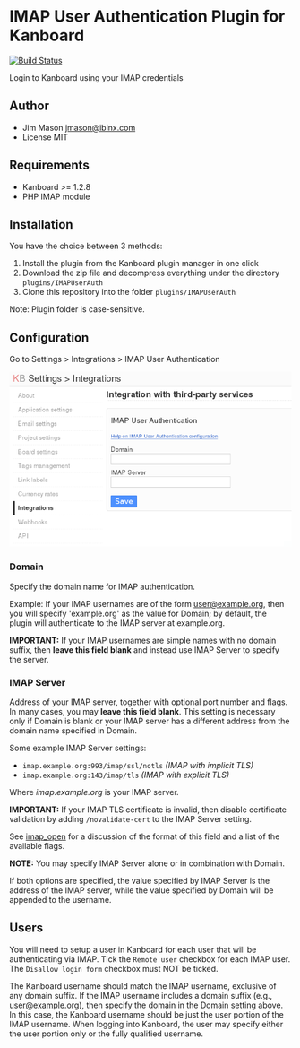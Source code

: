 IMAP User Authentication Plugin for Kanboard
============================================
[![Build Status](https://travis-ci.org/rocketman/plugin-imap-user-auth.svg?branch=master)](https://travis-ci.org/rocketman/plugin-imap-user-auth)

Login to Kanboard using your IMAP credentials

Author
------

- Jim Mason <jmason@ibinx.com>
- License MIT

Requirements
------------

- Kanboard >= 1.2.8
- PHP IMAP module

Installation
------------

You have the choice between 3 methods:

1. Install the plugin from the Kanboard plugin manager in one click
2. Download the zip file and decompress everything under the directory `plugins/IMAPUserAuth`
3. Clone this repository into the folder `plugins/IMAPUserAuth`

Note: Plugin folder is case-sensitive.

Configuration
-------------

Go to Settings > Integrations > IMAP User Authentication

![screenshot](https://raw.githubusercontent.com/RocketMan/plugin-imap-user-auth/master/screenshot.png "Settings")

### Domain

Specify the domain name for IMAP authentication.

Example:  If your IMAP usernames are of the form user@example.org,
then you will specify 'example.org' as the value for Domain; by default,
the plugin will authenticate to the IMAP server at example.org.

**IMPORTANT:** If your IMAP usernames are simple names with no domain
suffix, then **leave this field blank** and instead use IMAP Server to
specify the server.

### IMAP Server

Address of your IMAP server, together with optional port number and
flags.  In many cases, you may **leave this field blank**.  This
setting is necessary only if Domain is blank or your IMAP server has a
different address from the domain name specified in Domain.

Some example IMAP Server settings:

  * `imap.example.org:993/imap/ssl/notls` *(IMAP with implicit TLS)*
  * `imap.example.org:143/imap/tls` *(IMAP with explicit TLS)*

Where *imap.example.org* is your IMAP server.

**IMPORTANT:** If your IMAP TLS certificate is invalid, then disable
certificate validation by adding `/novalidate-cert` to the IMAP Server setting.

See [imap_open](http://php.net/manual/en/function.imap-open.php) for a
discussion of the format of this field and a list of the available flags.

**NOTE:** You may specify IMAP Server alone or in combination with Domain.

If both options are specified, the value specified by IMAP Server is the
address of the IMAP server, while the value specified by Domain will
be appended to the username.

Users
-----

You will need to setup a user in Kanboard for each user that will be
authenticating via IMAP.  Tick the `Remote user` checkbox for each IMAP
user.  The `Disallow login form` checkbox must NOT be ticked.

The Kanboard username should match the IMAP username, exclusive of any
domain suffix.  If the IMAP username includes a domain suffix (e.g.,
user@example.org), then specify the domain in the Domain setting above.
In this case, the Kanboard username should be just the user portion of
the IMAP username.  When logging into Kanboard, the user may specify
either the user portion only or the fully qualified username.
